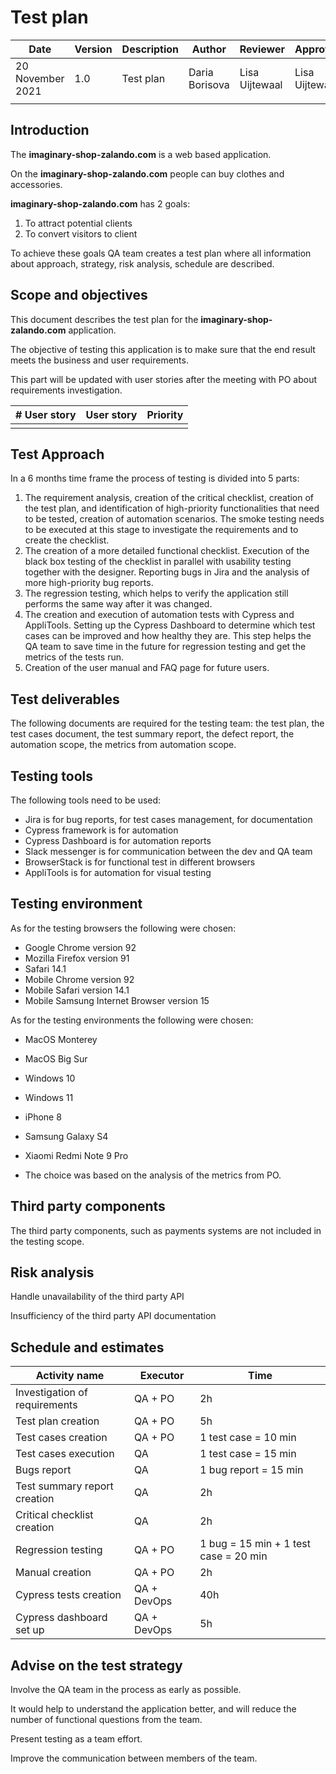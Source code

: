 # Test plan

| Date | Version | Description |Author|Reviewer|Approval|
| --- | --- | --- | --- | --- | --- |
20 November 2021|1.0|Test plan|Daria Borisova|Lisa Uijtewaal|Lisa Uijtewaal|
| | | | | |


## Introduction

The **imaginary-shop-zalando.com** is a web based application.

On the **imaginary-shop-zalando.com** people can buy clothes and accessories.

**imaginary-shop-zalando.com** has 2 goals:
1. To attract potential clients
2. To convert visitors to client

To achieve these goals QA team creates a test plan where all information about approach, strategy, risk analysis, schedule are described.

## Scope and objectives

This document describes the test plan for the **imaginary-shop-zalando.com** application.

The objective of testing this application is to make sure that the end result meets the business and user requirements.

This part will be updated with user stories after the meeting with PO about requirements investigation.

| # User story | User story | Priority |
| --- | --- | --- | 
|  |  |  | 

## Test Approach

In a 6 months time frame the process of testing is divided into 5 parts:
1. The requirement analysis, creation of the critical checklist, creation of the test plan, and identification of high-priority functionalities that need to be tested, creation of automation scenarios. The smoke testing needs to be executed at this stage to investigate the requirements and to create the checklist.
2. The creation of a more detailed functional checklist. Execution of the black box testing of the checklist in parallel with usability testing together with the designer. Reporting bugs in Jira and the analysis of more high-priority bug reports.
3. The regression testing, which helps to verify the application still performs the same way after it was changed.
4. The creation and execution of automation tests with Cypress and AppliTools. Setting up the Cypress Dashboard to determine which test cases can be improved and how healthy they are. This step helps the QA team to save time in the future for regression testing and get the metrics of the tests run.
5. Creation of the user manual and FAQ page for future users.

## Test deliverables

The following documents are required for the testing team: the test plan, the test cases document, the test summary report, the defect report, the automation scope, the metrics from automation scope. 

## Testing tools

The following tools need to be used:
- Jira is for bug reports, for test cases management, for documentation
- Cypress framework is for automation
- Cypress Dashboard is for automation reports
- Slack messenger is for communication between the dev and QA team
- BrowserStack is for functional test in different browsers
- AppliTools is for automation for visual testing

## Testing environment

As for the testing browsers the following were chosen:
- Google Chrome version 92
- Mozilla Firefox version 91
- Safari 14.1
- Mobile Chrome version 92
- Mobile Safari version 14.1
- Mobile Samsung Internet Browser version 15

As for the testing environments the following were chosen:
- MacOS Monterey
- MacOS Big Sur
- Windows 10
- Windows 11
- iPhone 8
- Samsung Galaxy S4
- Xiaomi Redmi Note 9 Pro

- The choice was based on the analysis of the metrics from PO.

## Third party components

The third party components, such as payments systems are not included in the testing scope.

## Risk analysis

Handle unavailability of the third party API

Insufficiency of the third party API documentation

## Schedule and estimates

| Activity name | Executor | Time |
| --- | --- | --- | 
|Investigation of requirements| QA + PO|2h | 
|Test plan creation| QA + PO|5h | 
|Test cases creation| QA + PO|1 test case = 10 min| 
|Test cases execution| QA|1 test case = 15 min | 
|Bugs report| QA|1 bug report = 15 min | 
|Test summary report creation| QA|2h | 
|Critical checklist creation| QA|2h | 
|Regression testing| QA + PO|1 bug = 15 min + 1 test case = 20 min | 
|Manual creation| QA + PO|2h | 
|Cypress tests creation| QA + DevOps|40h | 
|Cypress dashboard set up| QA + DevOps|5h | 

## Advise on the test strategy

Involve the QA team in the process as early as possible.

It would help to understand the application better, and will reduce the number of functional questions from the team.

Present testing as a team effort.

Improve the communication between members of the team.
